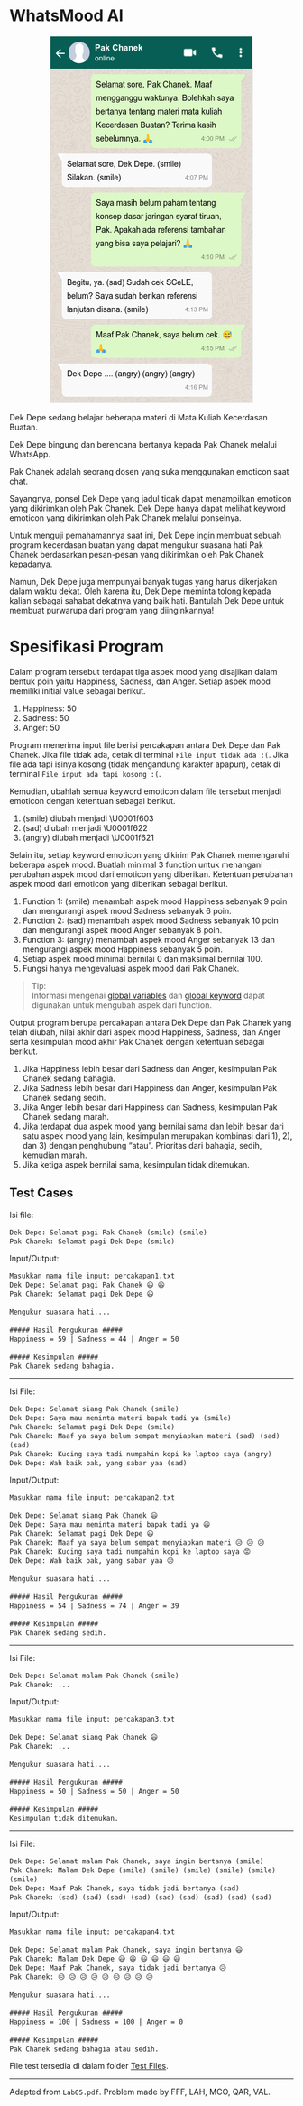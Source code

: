 # WhatsMood AI

<p align="center">
    <img src="../images/05_whatsmood.png" />
</p>

Dek Depe sedang belajar beberapa materi di Mata Kuliah Kecerdasan Buatan.

Dek Depe bingung dan berencana bertanya kepada Pak Chanek melalui WhatsApp.

Pak Chanek adalah seorang dosen yang suka menggunakan emoticon saat chat.

Sayangnya, ponsel Dek Depe yang jadul tidak dapat menampilkan emoticon yang dikirimkan oleh Pak Chanek. Dek Depe hanya dapat melihat keyword emoticon yang dikirimkan oleh Pak Chanek melalui ponselnya.

Untuk menguji pemahamannya saat ini, Dek Depe ingin membuat sebuah program kecerdasan buatan yang dapat mengukur suasana hati Pak Chanek berdasarkan pesan-pesan yang dikirimkan oleh Pak Chanek kepadanya.

Namun, Dek Depe juga mempunyai banyak tugas yang harus dikerjakan dalam waktu dekat. Oleh karena itu, Dek Depe meminta tolong kepada kalian sebagai sahabat dekatnya yang baik hati. Bantulah Dek Depe untuk membuat purwarupa dari program yang diinginkannya!

# Spesifikasi Program

Dalam program tersebut terdapat tiga aspek mood yang disajikan dalam bentuk poin yaitu Happiness, Sadness, dan Anger. Setiap aspek mood memiliki initial value sebagai berikut.

1. Happiness: 50
2. Sadness: 50
3. Anger: 50

Program menerima input file berisi percakapan antara Dek Depe dan Pak Chanek. Jika file tidak ada, cetak di terminal `File input tidak ada :(`. Jika file ada tapi isinya kosong (tidak mengandung karakter apapun), cetak di terminal `File input ada tapi kosong :(`.

Kemudian, ubahlah semua keyword emoticon dalam file tersebut menjadi emoticon dengan ketentuan sebagai berikut.

1. (smile) diubah menjadi \U0001f603
2. (sad) diubah menjadi \U0001f622
3. (angry) diubah menjadi \U0001f621

Selain itu, setiap keyword emoticon yang dikirim Pak Chanek memengaruhi beberapa aspek mood. Buatlah minimal 3 function untuk menangani perubahan aspek mood dari emoticon yang diberikan. Ketentuan perubahan aspek mood dari emoticon yang diberikan sebagai berikut.

1. Function 1: (smile) menambah aspek mood Happiness sebanyak 9 poin dan mengurangi aspek mood Sadness sebanyak 6 poin.
2. Function 2: (sad) menambah aspek mood Sadness sebanyak 10 poin dan mengurangi aspek mood Anger sebanyak 8 poin.
3. Function 3: (angry) menambah aspek mood Anger sebanyak 13 dan mengurangi aspek mood Happiness sebanyak 5 poin.
4. Setiap aspek mood minimal bernilai 0 dan maksimal bernilai 100.
5. Fungsi hanya mengevaluasi aspek mood dari Pak Chanek.

> Tip:  
> Informasi mengenai [global variables](https://www.programiz.com/python-programming/global-local-nonlocal-variables) dan [global keyword](https://www.programiz.com/python-programming/global-keyword) dapat digunakan untuk mengubah aspek dari function.

Output program berupa percakapan antara Dek Depe dan Pak Chanek yang telah diubah, nilai akhir dari aspek mood Happiness, Sadness, dan Anger serta kesimpulan mood akhir Pak Chanek dengan ketentuan sebagai berikut.

1. Jika Happiness lebih besar dari Sadness dan Anger, kesimpulan Pak Chanek sedang bahagia.
2. Jika Sadness lebih besar dari Happiness dan Anger, kesimpulan Pak Chanek sedang sedih.
3. Jika Anger lebih besar dari Happiness dan Sadness, kesimpulan Pak Chanek sedang marah.
4. Jika terdapat dua aspek mood yang bernilai sama dan lebih besar dari satu aspek mood yang lain, kesimpulan merupakan kombinasi dari 1), 2), dan 3) dengan penghubung “atau”. Prioritas dari bahagia, sedih, kemudian marah.
5. Jika ketiga aspek bernilai sama, kesimpulan tidak ditemukan.

## Test Cases

Isi file:

```
Dek Depe: Selamat pagi Pak Chanek (smile) (smile)
Pak Chanek: Selamat pagi Dek Depe (smile)

```

Input/Output:

```
Masukkan nama file input: percakapan1.txt
Dek Depe: Selamat pagi Pak Chanek 😃 😃
Pak Chanek: Selamat pagi Dek Depe 😃

Mengukur suasana hati....

##### Hasil Pengukuran #####
Happiness = 59 | Sadness = 44 | Anger = 50

##### Kesimpulan #####
Pak Chanek sedang bahagia.

```

---

Isi File:

```
Dek Depe: Selamat siang Pak Chanek (smile)
Dek Depe: Saya mau meminta materi bapak tadi ya (smile)
Pak Chanek: Selamat pagi Dek Depe (smile)
Pak Chanek: Maaf ya saya belum sempat menyiapkan materi (sad) (sad) (sad)
Pak Chanek: Kucing saya tadi numpahin kopi ke laptop saya (angry)
Dek Depe: Wah baik pak, yang sabar yaa (sad)
```

Input/Output:

```
Masukkan nama file input: percakapan2.txt

Dek Depe: Selamat siang Pak Chanek 😃
Dek Depe: Saya mau meminta materi bapak tadi ya 😃
Pak Chanek: Selamat pagi Dek Depe 😃
Pak Chanek: Maaf ya saya belum sempat menyiapkan materi 😥 😥 😥
Pak Chanek: Kucing saya tadi numpahin kopi ke laptop saya 😡
Dek Depe: Wah baik pak, yang sabar yaa 😥

Mengukur suasana hati....

##### Hasil Pengukuran #####
Happiness = 54 | Sadness = 74 | Anger = 39

##### Kesimpulan #####
Pak Chanek sedang sedih.
```

---

Isi File:

```
Dek Depe: Selamat malam Pak Chanek (smile)
Pak Chanek: ...
```

Input/Output:

```
Masukkan nama file input: percakapan3.txt

Dek Depe: Selamat siang Pak Chanek 😃
Pak Chanek: ...

Mengukur suasana hati....

##### Hasil Pengukuran #####
Happiness = 50 | Sadness = 50 | Anger = 50

##### Kesimpulan #####
Kesimpulan tidak ditemukan.
```

---

Isi File:

```
Dek Depe: Selamat malam Pak Chanek, saya ingin bertanya (smile)
Pak Chanek: Malam Dek Depe (smile) (smile) (smile) (smile) (smile) (smile)
Dek Depe: Maaf Pak Chanek, saya tidak jadi bertanya (sad)
Pak Chanek: (sad) (sad) (sad) (sad) (sad) (sad) (sad) (sad) (sad)
```

Input/Output:

```
Masukkan nama file input: percakapan4.txt

Dek Depe: Selamat malam Pak Chanek, saya ingin bertanya 😃
Pak Chanek: Malam Dek Depe 😃 😃 😃 😃 😃 😃
Dek Depe: Maaf Pak Chanek, saya tidak jadi bertanya 😥
Pak Chanek: 😥 😥 😥 😥 😥 😥 😥 😥 😥

Mengukur suasana hati....

##### Hasil Pengukuran #####
Happiness = 100 | Sadness = 100 | Anger = 0

##### Kesimpulan #####
Pak Chanek sedang bahagia atau sedih.

```

File test tersedia di dalam folder [Test Files](Test%20Files).

---

Adapted from `Lab05.pdf`. Problem made by FFF, LAH, MCO, QAR, VAL.
